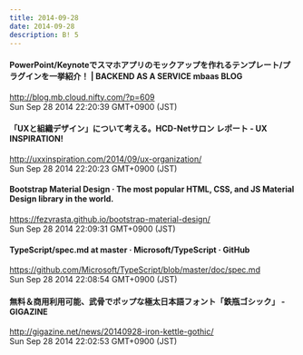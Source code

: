 ```yaml
---
title: 2014-09-28
date: 2014-09-28
description: B! 5
---
```


#### PowerPoint/Keynoteでスマホアプリのモックアップを作れるテンプレート/プラグインを一挙紹介！ | BACKEND AS A SERVICE mbaas BLOG
http://blog.mb.cloud.nifty.com/?p=609<br>
Sun Sep 28 2014 22:20:39 GMT+0900 (JST)<br>


#### 「UXと組織デザイン」について考える。HCD-Netサロン レポート - UX INSPIRATION!
http://uxxinspiration.com/2014/09/ux-organization/<br>
Sun Sep 28 2014 22:20:23 GMT+0900 (JST)<br>


####       Bootstrap Material Design · The most popular HTML, CSS, and JS Material Design library in the world.  
https://fezvrasta.github.io/bootstrap-material-design/<br>
Sun Sep 28 2014 22:09:31 GMT+0900 (JST)<br>


#### TypeScript/spec.md at master · Microsoft/TypeScript · GitHub
https://github.com/Microsoft/TypeScript/blob/master/doc/spec.md<br>
Sun Sep 28 2014 22:08:54 GMT+0900 (JST)<br>


#### 無料＆商用利用可能、武骨でポップな極太日本語フォント「鉄瓶ゴシック」 - GIGAZINE
http://gigazine.net/news/20140928-iron-kettle-gothic/<br>
Sun Sep 28 2014 22:02:53 GMT+0900 (JST)<br>


